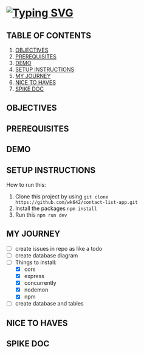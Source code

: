 # [![Typing SVG](https://readme-typing-svg.demolab.com?font=Fira+Code&weight=600&size=20&pause=5000&center=true&vCenter=true&multiline=true&lines=CONTACT+LIST+APP)](https://git.io/typing-svg)

## TABLE OF CONTENTS 
1. [OBJECTIVES](#objectives)
2. [PREREQUISITES](#prerequisites)
3. [DEMO](#demo)
4. [SETUP INSTRUCTIONS](#setup)
5. [MY JOURNEY](#journey)
6. [NICE TO HAVES](#nice)
7. [SPIKE DOC](#spike)

## OBJECTIVES <a name="objectives"></a>

## PREREQUISITES <a name="prerequisites"></a>

## DEMO <a name="demo"></a>

## SETUP INSTRUCTIONS <a name="setup"></a>
How to run this: 
1. Clone this project by using `git clone https://github.com/wk642/contact-list-app.git`  
2. Install the packages `npm install`
3. Run this `npm run dev`

## MY JOURNEY <a name="journey"></a>
- [ ] create issues in repo as like a todo
- [ ] create database diagram
- [ ] Things to install:
  - [x] cors
  - [x] express
  - [x] concurrently
  - [x] nodemon
  - [x] npm

- [ ] create database and tables

## NICE TO HAVES <a name="nice"></a>

## SPIKE DOC <a name="spike"></a>


[def]: /Users/tpl622_6/Documents/techtonica/techtonica-assignments/contact-list-app/client/src/assets/schema.gif